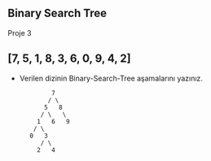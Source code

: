 ## **Binary Search Tree**

Proje 3

## **[7, 5, 1, 8, 3, 6, 0, 9, 4, 2]**

-  Verilen dizinin Binary-Search-Tree aşamalarını yazınız.

```
            7
           / \
          5   8
         / \   \
        1   6   9
       / \
      0   3
         / \
        2   4

```
